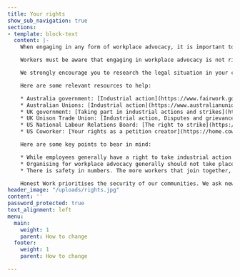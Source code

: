 ```yaml
---
title: Your rights
show_sub_navigation: true
sections:
- template: block-text
  content: |-
    When engaging in any form of workplace advocacy, it is important to be aware of your rights, the scope of activities that are legally protected and how to minimise the risks you face by speaking up, and what to do in the case of retaliation by your employer.

    Workers must be aware that engaging in workplace advocacy is not risk free. Participating in strikes or walkouts in particular may not always be protected. While the right to strike is an internationally recognised human right, not all legal regimes grant striking workers decent protections, and many of those that do require specific procedures to be followed.

    We strongly encourage you to research the legal situation in your country or jurisdiction, which can vary enormously.

    Here are some relevant resources to help:

    * Australia government: [Industrial action](https://www.fairwork.gov.au/how-we-will-help/templates-and-guides/fact-sheets/rights-and-obligations/industrial-action)
    * Australian Unions: [Industrial action](https://www.australianunions.org.au/industrial_action_factsheet#:\~:text=In%20Australia%20today%20industrial%20action,union%20and%20change%20the%20rules.)
    * UK government: [Taking part in industrial actions and strikes](https://www.gov.uk/industrial-action-strikes/your-employment-rights-during-industrial-action)
    * UK Unison Trade Union: [Industrial action, Disputes and grievances](https://www.unison.org.uk/get-help/knowledge/disputes-grievances/industrial-action/)
    * US National Labour Relations Board: [The right to strike](https://www.nlrb.gov/strikes)
    * US Coworker: [Your rights as a petition creator](https://home.coworker.org/resources/your-rights-as-a-petition-creator/)

    Here are some key points to bear in mind:

    * While employees generally have a right to take industrial action on matters related to the terms and conditions of their employment provided that the correct procedures have been followed, there is no evidence that this right would extend to advocacy relating to the environmental and social practices of their employer. This is an emerging area and should not be considered traditional “industrial action”, and so caution should be exercised when choosing the tactics to engage companies.
    * Organising for workplace advocacy generally should not take place during company time, on company property or using company equipment or email addresses.
    * There is safety in numbers. The more workers that join together, the more protected you will be (and the more likely you will be to achieve the aims of your campaign). The most common way of banding together with workers at your company and beyond is by joining a trade union.

    Honest Work prioritises the security of our communities. We ask new members to provide proof of their current employer to ensure that we are preserving a ‘workers only’ space. We also are designing our communities with anonymity in mind.
header_image: "/uploads/rights.jpg"
content: ''
password_protected: true
text_alignment: left
menu:
  main:
    weight: 1
    parent: How to change
  footer:
    weight: 1
    parent: How to change

---
```

